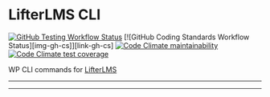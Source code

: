 LifterLMS CLI
=============

[![GitHub Testing Workflow Status][img-gh-testing]][link-gh-testing]
[![GitHub Coding Standards Workflow Status][img-gh-cs]][link-gh-cs]
[![Code Climate maintainability][img-cc-maintainability]][link-cc]
[![Code Climate test coverage][img-cc-coverage]][link-cc-coverage]

WP CLI commands for [LifterLMS](https://github.com/gocodebox/lifterlms)

---


[img-cc-coverage]:https://img.shields.io/codeclimate/coverage/gocodebox/lifterlms-cli?style=for-the-badge&logo=code-climate
[img-cc-maintainability]:https://img.shields.io/codeclimate/maintainability/gocodebox/lifterlms-cli?logo=code-climate&style=for-the-badge
[img-gh-testing]:https://img.shields.io/github/workflow/status/gocodebox/lifterlms-cli/Testing?label=tests&logo=github&style=for-the-badge
[img-gh-testing]:https://img.shields.io/github/workflow/status/gocodebox/lifterlms-cli/Coding%20Standards?label=tests&logo=github&style=for-the-badge

[link-cc]: https://codeclimate.com/github/gocodebox/lifterlms-cli "Maintainability reports on Code Climate"
[link-cc-coverage]: https://codeclimate.com/github/gocodebox/lifterlms-cli/coverage "Code coverage reports on Code Climate"
[link-gh-testing]: https://github.com/gocodebox/lifterlms-cli/actions/workflows/tests.yml "Testing workflow on GitHub Actions"
[link-gh-testing]: https://github.com/gocodebox/lifterlms-cli/actions/workflows/check-cs.yml "Coding Standards workflow on GitHub Actions"

---

